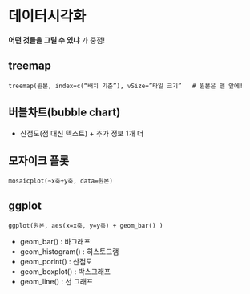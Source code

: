# 데이터시각화
**어떤 것들을 그릴 수 있냐** 가 중점!

## treemap
```
treemap(원본, index=c(“배치 기준”), vSize=”타일 크기”   # 원본은 맨 앞에!
```

## 버블차트(bubble chart)
- 산점도(점 대신 텍스트) + 추가 정보 1개 더

## 모자이크 플롯	
```
mosaicplot(~x축+y축, data=원본)
```

## ggplot
```
ggplot(원본, aes(x=x축, y=y축) + geom_bar() )
```
- geom_bar() : 바그래프
- geom_histogram() : 히스토그램
- geom_porint() : 산점도
- geom_boxplot() : 박스그래프
- geom_line() : 선 그래프


